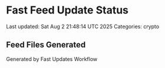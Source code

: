 # Fast Feed Update Status
Last updated: Sat Aug  2 21:48:14 UTC 2025
Categories: crypto

## Feed Files Generated

Generated by Fast Updates Workflow
